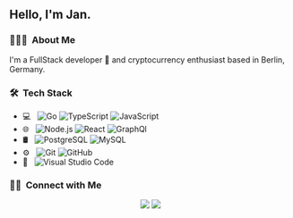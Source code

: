 <h2>Hello, I'm Jan.</h2>

<h3> 👨🏻‍💻 &nbsp;About Me </h3>

I'm a FullStack developer 🚀 and cryptocurrency enthusiast based in Berlin, Germany.

<h3> 🛠 &nbsp;Tech Stack</h3>

- 💻 &nbsp;
  ![Go](https://img.shields.io/badge/-Golang-333333?style=flat&logo=go)
  ![TypeScript](https://img.shields.io/badge/-TypeScript-333333?style=flat&logo=typescript)
  ![JavaScript](https://img.shields.io/badge/-JavaScript-333333?style=flat&logo=javascript)
- 🌐 &nbsp;
  ![Node.js](https://img.shields.io/badge/-Node.js-333333?style=flat&logo=node.js)
  ![React](https://img.shields.io/badge/-React-333333?style=flat&logo=react)
  ![GraphQl](https://img.shields.io/badge/-GraphQl-333333?style=flat&logo=graphql)
- 🛢 &nbsp;
  ![PostgreSQL](https://img.shields.io/badge/-Postgres-333333?style=flat&logo=postgresql)
  ![MySQL](https://img.shields.io/badge/-MySQL-333333?style=flat&logo=mysql)
- ⚙️ &nbsp;
  ![Git](https://img.shields.io/badge/-Git-333333?style=flat&logo=git)
  ![GitHub](https://img.shields.io/badge/-GitHub-333333?style=flat&logo=github)
- 🔧 &nbsp;
  ![Visual Studio Code](https://img.shields.io/badge/-VS%20Code-333333?style=flat&logo=visual-studio-code&logoColor=007ACC)

<h3> 🤝🏻 &nbsp;Connect with Me </h3>

<p align="center">
<a href="https://www.linkedin.com/in/jan-guzman-3170b8148/"><img src="https://img.shields.io/badge/-Jan%20Guzman-0077B5?style=flat-square&logo=Linkedin&logoColor=white"/></a>
<a href="mailto:janfrancisco19@gmail.com"><img src="https://img.shields.io/badge/-janfrancisco19@gmail.com-D14836?style=flat-square&logo=Gmail&logoColor=white"/></a>

